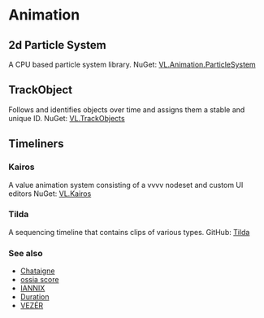 # Animation

## 2d Particle System
A CPU based particle system library.
NuGet: [VL.Animation.ParticleSystem](https://www.nuget.org/packages/VL.Animation.ParticleSystem)

## TrackObject
Follows and identifies objects over time and assigns them a stable and unique ID.
NuGet: [VL.TrackObjects](https://www.nuget.org/packages/VL.TrackObjects)

## Timeliners

### Kairos
A value animation system consisting of a vvvv nodeset and custom UI editors
NuGet: [VL.Kairos](https://www.nuget.org/packages/VL.Kairos)

### Tilda
A sequencing timeline that contains clips of various types.
GitHub: [Tilda](https://github.com/nsynkde/Tilda)

### See also
* [Chataigne](http://benjamin.kuperberg.fr/chataigne/en)
* [ossia score](https://ossia.io)
* [IANNIX](https://www.iannix.org/en)
* [Duration](https://github.com/YCAMInterlab/Duration)
* [VEZÉR](https://imimot.com/vezer)
